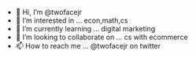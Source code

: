 - 👋 Hi, I’m @twofacejr
- 👀 I’m interested in ... econ,math,cs
- 🌱 I’m currently learning ... digital marketing 
- 💞️ I’m looking to collaborate on ... cs with ecommerce
- 📫 How to reach me ... @twofacejr on twitter 

<!---
twofacejr/twofacejr is a ✨ special ✨ repository because its `README.md` (this file) appears on your GitHub profile.
You can click the Preview link to take a look at your changes.
--->
